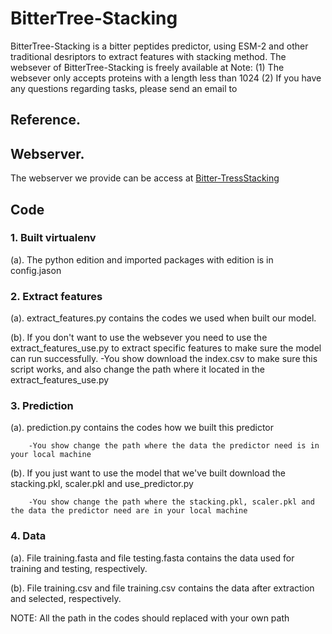 # BitterTree-Stacking
BitterTree-Stacking is a bitter peptides predictor, using ESM-2 and other traditional desriptors to extract features with stacking method.
The websever of BitterTree-Stacking is freely available at 
Note:
(1) The websever only accepts proteins with a length less than 1024
(2) If you have any questions regarding tasks, please send an email to 


## Reference.


## Webserver.
The webserver we provide can be access at [Bitter-TressStacking](http://121.36.197.223:45910/)




## Code
### 1. Built virtualenv
   
   (a). The python edition and imported packages with edition is in config.jason
   
### 2. Extract features
   
   (a). extract_features.py contains the codes we used when built our model.
   
   (b). If you don't want to use the websever you need to use the extract_features_use.py to extract 
       specific features to make sure the model can run successfully.
        -You show download the index.csv to make sure this script works, and also change the path where it located in the extract_features_use.py
   
### 3. Prediction

   (a). prediction.py contains the codes how we built this predictor
   
        -You show change the path where the data the predictor need is in your local machine
   
   (b). If you just want to use the model that we've built download the stacking.pkl, scaler.pkl and use_predictor.py
   
        -You show change the path where the stacking.pkl, scaler.pkl and the data the predictor need are in your local machine
   
### 4. Data
   
   (a). File training.fasta and file testing.fasta contains the data used for training and testing, 
       respectively.
   
   (b). File training.csv and file training.csv contains the data after extraction and selected,
        respectively.
   
NOTE:
   All the path in the codes should replaced with your own path
